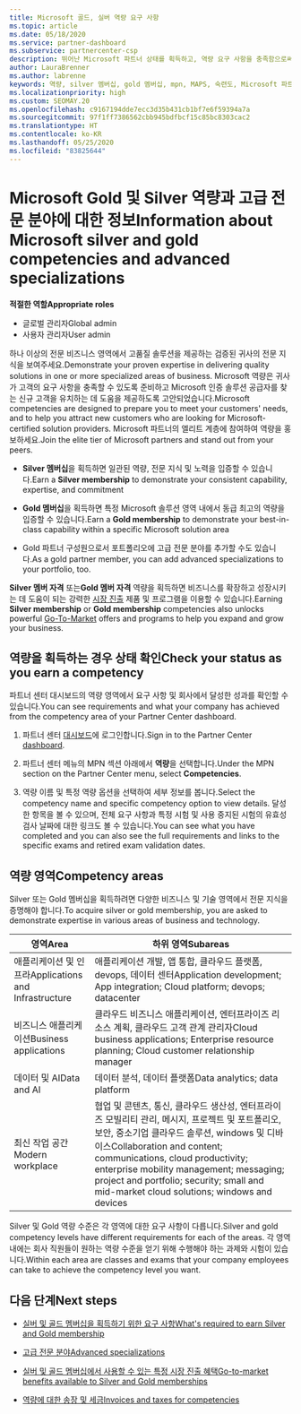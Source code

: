 ```yaml
---
title: Microsoft 골드, 실버 역량 요구 사항
ms.topic: article
ms.date: 05/18/2020
ms.service: partner-dashboard
ms.subservice: partnercenter-csp
description: 뛰어난 Microsoft 파트너 상태를 획득하고, 역량 요구 사항을 충족함으로써 새 고객을 유치하여 골드 및 실버 멤버십 수준을 획득하는 방법을 알아봅니다.
author: LauraBrenner
ms.author: labrenne
keywords: 역량, silver 멤버십, gold 멤버십, mpn, MAPS, 숙련도, Microsoft 파트너 네트워크, 네트워크 멤버십, 고급 전문 분야
ms.localizationpriority: high
ms.custom: SEOMAY.20
ms.openlocfilehash: c9167194dde7ecc3d35b431cb1bf7e6f59394a7a
ms.sourcegitcommit: 97f1ff7386562cbb945bdfbcf15c85bc8303cac2
ms.translationtype: HT
ms.contentlocale: ko-KR
ms.lasthandoff: 05/25/2020
ms.locfileid: "83825644"
---
```

# <a name="information-about-microsoft-silver-and-gold-competencies-and-advanced-specializations"></a><span data-ttu-id="6387f-104">Microsoft Gold 및 Silver 역량과 고급 전문 분야에 대한 정보</span><span class="sxs-lookup"><span data-stu-id="6387f-104">Information about Microsoft silver and gold competencies and advanced specializations</span></span>

<span data-ttu-id="6387f-105">**적절한 역할**</span><span class="sxs-lookup"><span data-stu-id="6387f-105">**Appropriate roles**</span></span>
- <span data-ttu-id="6387f-106">글로벌 관리자</span><span class="sxs-lookup"><span data-stu-id="6387f-106">Global admin</span></span>
- <span data-ttu-id="6387f-107">사용자 관리자</span><span class="sxs-lookup"><span data-stu-id="6387f-107">User admin</span></span>

<span data-ttu-id="6387f-108">하나 이상의 전문 비즈니스 영역에서 고품질 솔루션을 제공하는 검증된 귀사의 전문 지식을 보여주세요.</span><span class="sxs-lookup"><span data-stu-id="6387f-108">Demonstrate your proven expertise in delivering quality solutions in one or more specialized areas of business.</span></span> <span data-ttu-id="6387f-109">Microsoft 역량은 귀사가 고객의 요구 사항을 충족할 수 있도록 준비하고 Microsoft 인증 솔루션 공급자를 찾는 신규 고객을 유치하는 데 도움을 제공하도록 고안되었습니다.</span><span class="sxs-lookup"><span data-stu-id="6387f-109">Microsoft competencies are designed to prepare you to meet your customers' needs, and to help you attract new customers who are looking for Microsoft-certified solution providers.</span></span> <span data-ttu-id="6387f-110">Microsoft 파트너의 엘리트 계층에 참여하여 역량을 홍보하세요.</span><span class="sxs-lookup"><span data-stu-id="6387f-110">Join the elite tier of Microsoft partners and stand out from your peers.</span></span>

- <span data-ttu-id="6387f-111">**Silver 멤버십**을 획득하면 일관된 역량, 전문 지식 및 노력을 입증할 수 있습니다.</span><span class="sxs-lookup"><span data-stu-id="6387f-111">Earn a **Silver membership** to demonstrate your consistent capability, expertise, and commitment</span></span>

- <span data-ttu-id="6387f-112">**Gold 멤버십**을 획득하면 특정 Microsoft 솔루션 영역 내에서 동급 최고의 역량을 입증할 수 있습니다.</span><span class="sxs-lookup"><span data-stu-id="6387f-112">Earn a **Gold membership** to demonstrate your best-in-class capability within a specific Microsoft solution area</span></span>

- <span data-ttu-id="6387f-113">Gold 파트너 구성원으로서 포트폴리오에 고급 전문 분야를 추가할 수도 있습니다.</span><span class="sxs-lookup"><span data-stu-id="6387f-113">As a gold partner member, you can add advanced specializations to your portfolio, too.</span></span>

<span data-ttu-id="6387f-114">**Silver 멤버 자격** 또는**Gold 멤버 자격** 역량을 획득하면 비즈니스를 확장하고 성장시키는 데 도움이 되는 강력한 [시장 진출](mpn-learn-about-go-to-market-benefits.md) 제품 및 프로그램을 이용할 수 있습니다.</span><span class="sxs-lookup"><span data-stu-id="6387f-114">Earning **Silver membership** or **Gold membership** competencies also unlocks powerful [Go-To-Market](mpn-learn-about-go-to-market-benefits.md) offers and programs to help you expand and grow your business.</span></span>

## <a name="check-your-status-as-you-earn-a-competency"></a><span data-ttu-id="6387f-115">역량을 획득하는 경우 상태 확인</span><span class="sxs-lookup"><span data-stu-id="6387f-115">Check your status as you earn a competency</span></span>

<span data-ttu-id="6387f-116">파트너 센터 대시보드의 역량 영역에서 요구 사항 및 회사에서 달성한 성과를 확인할 수 있습니다.</span><span class="sxs-lookup"><span data-stu-id="6387f-116">You can see requirements and what your company has achieved from the competency area of your Partner Center dashboard.</span></span>

1. <span data-ttu-id="6387f-117">파트너 센터 [대시보드](https://partner.microsoft.com/dashboard/home)에 로그인합니다.</span><span class="sxs-lookup"><span data-stu-id="6387f-117">Sign in to the Partner Center [dashboard](https://partner.microsoft.com/dashboard/home).</span></span>

2. <span data-ttu-id="6387f-118">파트너 센터 메뉴의 MPN 섹션 아래에서 **역량**을 선택합니다.</span><span class="sxs-lookup"><span data-stu-id="6387f-118">Under the MPN section on the Partner Center menu, select **Competencies**.</span></span> 

3. <span data-ttu-id="6387f-119">역량 이름 및 특정 역량 옵션을 선택하여 세부 정보를 봅니다.</span><span class="sxs-lookup"><span data-stu-id="6387f-119">Select the competency name and specific competency option to view details.</span></span> <span data-ttu-id="6387f-120">달성한 항목을 볼 수 있으며, 전체 요구 사항과 특정 시험 및 사용 중지된 시험의 유효성 검사 날짜에 대한 링크도 볼 수 있습니다.</span><span class="sxs-lookup"><span data-stu-id="6387f-120">You can see what you have completed and you can also see the full requirements and links to the specific exams and retired exam validation dates.</span></span>

## <a name="competency-areas"></a><span data-ttu-id="6387f-121">역량 영역</span><span class="sxs-lookup"><span data-stu-id="6387f-121">Competency areas</span></span>

<span data-ttu-id="6387f-122">Silver 또는 Gold 멤버십을 획득하려면 다양한 비즈니스 및 기술 영역에서 전문 지식을 증명해야 합니다.</span><span class="sxs-lookup"><span data-stu-id="6387f-122">To acquire silver or gold membership, you are asked to demonstrate expertise in various areas of business and technology.</span></span>

|<span data-ttu-id="6387f-123">**영역**</span><span class="sxs-lookup"><span data-stu-id="6387f-123">**Area**</span></span>            |<span data-ttu-id="6387f-124">**하위 영역**</span><span class="sxs-lookup"><span data-stu-id="6387f-124">**Subareas**</span></span>                    |
|--------------------|--------------------------------|
|<span data-ttu-id="6387f-125">애플리케이션 및 인프라</span><span class="sxs-lookup"><span data-stu-id="6387f-125">Applications and Infrastructure</span></span>|<span data-ttu-id="6387f-126">애플리케이션 개발, 앱 통합, 클라우드 플랫폼, devops, 데이터 센터</span><span class="sxs-lookup"><span data-stu-id="6387f-126">Application development; App integration; Cloud platform; devops; datacenter</span></span>|
|<span data-ttu-id="6387f-127">비즈니스 애플리케이션</span><span class="sxs-lookup"><span data-stu-id="6387f-127">Business applications</span></span> |<span data-ttu-id="6387f-128">클라우드 비즈니스 애플리케이션, 엔터프라이즈 리소스 계획, 클라우드 고객 관계 관리자</span><span class="sxs-lookup"><span data-stu-id="6387f-128">Cloud business applications; Enterprise resource planning; Cloud customer relationship manager</span></span>|
|<span data-ttu-id="6387f-129">데이터 및 AI</span><span class="sxs-lookup"><span data-stu-id="6387f-129">Data and AI</span></span>|<span data-ttu-id="6387f-130">데이터 분석, 데이터 플랫폼</span><span class="sxs-lookup"><span data-stu-id="6387f-130">Data analytics; data platform</span></span>|
|<span data-ttu-id="6387f-131">최신 작업 공간</span><span class="sxs-lookup"><span data-stu-id="6387f-131">Modern workplace</span></span>| <span data-ttu-id="6387f-132">협업 및 콘텐츠, 통신, 클라우드 생산성, 엔터프라이즈 모빌리티 관리, 메시지, 프로젝트 및 포트폴리오, 보안, 중소기업 클라우드 솔루션, windows 및 디바이스</span><span class="sxs-lookup"><span data-stu-id="6387f-132">Collaboration and content; communications, cloud productivity; enterprise mobility management; messaging; project and portfolio; security; small and mid-market cloud solutions; windows and devices</span></span>|

<span data-ttu-id="6387f-133">Silver 및 Gold 역량 수준은 각 영역에 대한 요구 사항이 다릅니다.</span><span class="sxs-lookup"><span data-stu-id="6387f-133">Silver and gold competency levels have different requirements for each of the areas.</span></span> <span data-ttu-id="6387f-134">각 영역 내에는 회사 직원들이 원하는 역량 수준을 얻기 위해 수행해야 하는 과제와 시험이 있습니다.</span><span class="sxs-lookup"><span data-stu-id="6387f-134">Within each area are classes and exams that your company employees can take to achieve the competency level you want.</span></span>

## <a name="next-steps"></a><span data-ttu-id="6387f-135">다음 단계</span><span class="sxs-lookup"><span data-stu-id="6387f-135">Next steps</span></span>

- [<span data-ttu-id="6387f-136">실버 및 골드 멤버십을 획득하기 위한 요구 사항</span><span class="sxs-lookup"><span data-stu-id="6387f-136">What's required to earn Silver and Gold membership</span></span>](https://partner.microsoft.com/membership/competencies)

- [<span data-ttu-id="6387f-137">고급 전문 분야</span><span class="sxs-lookup"><span data-stu-id="6387f-137">Advanced specializations</span></span>](advanced-specializations.md)

- [<span data-ttu-id="6387f-138">실버 및 골드 멤버십에서 사용할 수 있는 특정 시장 진출 혜택</span><span class="sxs-lookup"><span data-stu-id="6387f-138">Go-to-market benefits available to Silver and Gold memberships</span></span>](mpn-learn-about-go-to-market-benefits.md) 

- [<span data-ttu-id="6387f-139">역량에 대한 송장 및 세금</span><span class="sxs-lookup"><span data-stu-id="6387f-139">Invoices and taxes for competencies</span></span>](mpn-view-print-maps-invoice.md)





